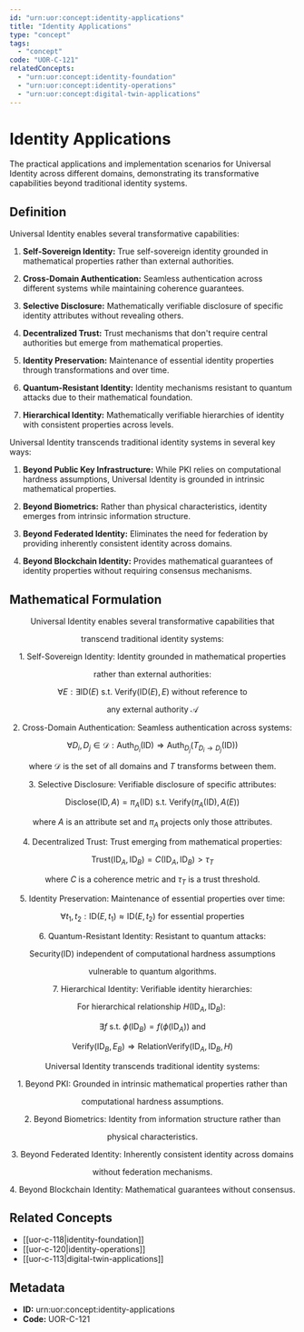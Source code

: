 ```yaml
---
id: "urn:uor:concept:identity-applications"
title: "Identity Applications"
type: "concept"
tags:
  - "concept"
code: "UOR-C-121"
relatedConcepts:
  - "urn:uor:concept:identity-foundation"
  - "urn:uor:concept:identity-operations"
  - "urn:uor:concept:digital-twin-applications"
---
```


# Identity Applications

The practical applications and implementation scenarios for Universal Identity across different domains, demonstrating its transformative capabilities beyond traditional identity systems.

## Definition

Universal Identity enables several transformative capabilities:

1. **Self-Sovereign Identity:** True self-sovereign identity grounded in mathematical properties rather than external authorities.

2. **Cross-Domain Authentication:** Seamless authentication across different systems while maintaining coherence guarantees.

3. **Selective Disclosure:** Mathematically verifiable disclosure of specific identity attributes without revealing others.

4. **Decentralized Trust:** Trust mechanisms that don't require central authorities but emerge from mathematical properties.

5. **Identity Preservation:** Maintenance of essential identity properties through transformations and over time.

6. **Quantum-Resistant Identity:** Identity mechanisms resistant to quantum attacks due to their mathematical foundation.

7. **Hierarchical Identity:** Mathematically verifiable hierarchies of identity with consistent properties across levels.

Universal Identity transcends traditional identity systems in several key ways:

1. **Beyond Public Key Infrastructure:** While PKI relies on computational hardness assumptions, Universal Identity is grounded in intrinsic mathematical properties.

2. **Beyond Biometrics:** Rather than physical characteristics, identity emerges from intrinsic information structure.

3. **Beyond Federated Identity:** Eliminates the need for federation by providing inherently consistent identity across domains.

4. **Beyond Blockchain Identity:** Provides mathematical guarantees of identity properties without requiring consensus mechanisms.

## Mathematical Formulation

$$
\text{Universal Identity enables several transformative capabilities that}
$$

$$
\text{transcend traditional identity systems:}
$$

$$
\text{1. Self-Sovereign Identity: Identity grounded in mathematical properties}
$$

$$
\text{   rather than external authorities:}
$$

$$
\forall E: \exists \text{ID}(E) \text{ s.t. } \text{Verify}(\text{ID}(E), E) \text{ without reference to}
$$

$$
\text{any external authority } \mathcal{A}
$$

$$
\text{2. Cross-Domain Authentication: Seamless authentication across systems:}
$$

$$
\forall D_i, D_j \in \mathcal{D}: \text{Auth}_{D_i}(\text{ID}) \Rightarrow \text{Auth}_{D_j}(T_{D_i \to D_j}(\text{ID}))
$$

$$
\text{where } \mathcal{D} \text{ is the set of all domains and } T \text{ transforms between them.}
$$

$$
\text{3. Selective Disclosure: Verifiable disclosure of specific attributes:}
$$

$$
\text{Disclose}(\text{ID}, A) = \pi_A(\text{ID}) \text{ s.t. } \text{Verify}(\pi_A(\text{ID}), A(E))
$$

$$
\text{where } A \text{ is an attribute set and } \pi_A \text{ projects only those attributes.}
$$

$$
\text{4. Decentralized Trust: Trust emerging from mathematical properties:}
$$

$$
\text{Trust}(\text{ID}_A, \text{ID}_B) = C(\text{ID}_A, \text{ID}_B) > \tau_T
$$

$$
\text{where } C \text{ is a coherence metric and } \tau_T \text{ is a trust threshold.}
$$

$$
\text{5. Identity Preservation: Maintenance of essential properties over time:}
$$

$$
\forall t_1, t_2: \text{ID}(E, t_1) \approx \text{ID}(E, t_2) \text{ for essential properties}
$$

$$
\text{6. Quantum-Resistant Identity: Resistant to quantum attacks:}
$$

$$
\text{Security}(\text{ID}) \text{ independent of computational hardness assumptions}
$$

$$
\text{vulnerable to quantum algorithms.}
$$

$$
\text{7. Hierarchical Identity: Verifiable identity hierarchies:}
$$

$$
\text{For hierarchical relationship } H(\text{ID}_A, \text{ID}_B):\
$$

$$
\exists f \text{ s.t. } \phi(\text{ID}_B) = f(\phi(\text{ID}_A)) \text{ and}
$$

$$
\text{Verify}(\text{ID}_B, E_B) \Rightarrow \text{RelationVerify}(\text{ID}_A, \text{ID}_B, H)
$$

$$
\text{Universal Identity transcends traditional identity systems:}
$$

$$
\text{1. Beyond PKI: Grounded in intrinsic mathematical properties rather than}
$$

$$
\text{   computational hardness assumptions.}
$$

$$
\text{2. Beyond Biometrics: Identity from information structure rather than}
$$

$$
\text{   physical characteristics.}
$$

$$
\text{3. Beyond Federated Identity: Inherently consistent identity across domains}
$$

$$
\text{   without federation mechanisms.}
$$

$$
\text{4. Beyond Blockchain Identity: Mathematical guarantees without consensus.}
$$

## Related Concepts

- [[uor-c-118|identity-foundation]]
- [[uor-c-120|identity-operations]]
- [[uor-c-113|digital-twin-applications]]

## Metadata

- **ID:** urn:uor:concept:identity-applications
- **Code:** UOR-C-121
